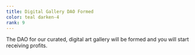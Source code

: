 ```yaml
---
title: Digital Gallery DAO Formed
color: teal darken-4
rank: 9
---
```


The DAO for our curated, digital art gallery will be formed and you will start receiving profits.
